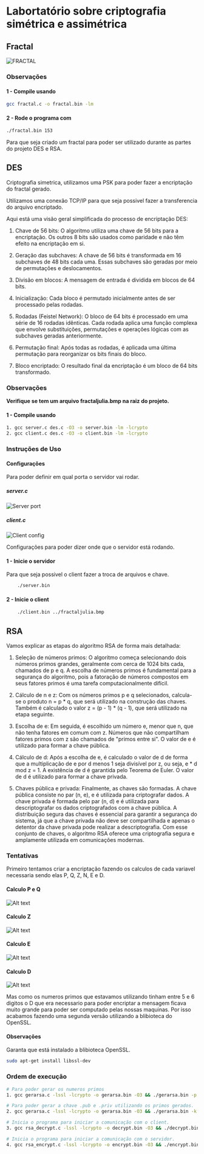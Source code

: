 # Labortatório sobre criptografia simétrica e assimétrica

## Fractal

![FRACTAL](./fractaljulia.bmp)

### Observações

#### 1 - Compile usando

```bash
gcc fractal.c -o fractal.bin -lm
```

#### 2 - Rode o programa com

```bash
./fractal.bin 153
```

Para que seja criado um fractal para poder ser utilizado durante as partes do projeto DES e RSA.

## DES

Criptografia simetrica, utilizamos uma PSK para poder fazer a encriptação do fractal gerado.

Utilizamos uma conexão TCP/IP para que seja possivel fazer a transferencia do arquivo encriptado.

Aqui está uma visão geral simplificada do processo de encriptação DES:

1. Chave de 56 bits: O algoritmo utiliza uma chave de 56 bits para a encriptação. Os outros 8 bits são usados como paridade e não têm efeito na encriptação em si.

2. Geração das subchaves: A chave de 56 bits é transformada em 16 subchaves de 48 bits cada uma. Essas subchaves são geradas por meio de permutações e deslocamentos.

3. Divisão em blocos: A mensagem de entrada é dividida em blocos de 64 bits.

4. Inicialização: Cada bloco é permutado inicialmente antes de ser processado pelas rodadas.

5. Rodadas (Feistel Network): O bloco de 64 bits é processado em uma série de 16 rodadas idênticas. Cada rodada aplica uma função complexa que envolve substituições, permutações e operações lógicas com as subchaves geradas anteriormente.

6. Permutação final: Após todas as rodadas, é aplicada uma última permutação para reorganizar os bits finais do bloco.

7. Bloco encriptado: O resultado final da encriptação é um bloco de 64 bits transformado.

### Observações

**Verifique se tem um arquivo fractaljulia.bmp na raiz do projeto.**

#### 1 - Compile usando

```bash
1. gcc server.c des.c -O3 -o server.bin -lm -lcrypto 
2. gcc client.c des.c -O3 -o client.bin -lm -lcrypto
```

### Instruções de Uso

#### Configurações

Para poder definir em qual porta o servidor vai rodar.

##### server.c

![Server port](Assets/server_port.png)

##### client.c

![Client config](Assets/client_config.png)

Configurações para poder dizer onde que o servidor está rodando.

#### 1 - Inicie o servidor

Para que seja possivel o client fazer a troca de arquivos e chave.

```bash
    ./server.bin
```

#### 2 - Inicie o client

```bash
    ./client.bin ../fractaljulia.bmp
```

## RSA

Vamos explicar as etapas do algoritmo RSA de forma mais detalhada:

1. Seleção de números primos: O algoritmo começa selecionando dois números primos grandes, geralmente com cerca de 1024 bits cada, chamados de p e q. A escolha de números primos é fundamental para a segurança do algoritmo, pois a fatoração de números compostos em seus fatores primos é uma tarefa computacionalmente difícil.

2. Cálculo de n e z: Com os números primos p e q selecionados, calcula-se o produto n = p \* q, que será utilizado na construção das chaves. Também é calculado o valor z = (p - 1) \* (q - 1), que será utilizado na etapa seguinte.

3. Escolha de e: Em seguida, é escolhido um número e, menor que n, que não tenha fatores em comum com z. Números que não compartilham fatores primos com z são chamados de "primos entre si". O valor de e é utilizado para formar a chave pública.

4. Cálculo de d: Após a escolha de e, é calculado o valor de d de forma que a multiplicação de e por d menos 1 seja divisível por z, ou seja, e * d mod z = 1. A existência de d é garantida pelo Teorema de Euler. O valor de d é utilizado para formar a chave privada.

5. Chaves pública e privada: Finalmente, as chaves são formadas. A chave pública consiste no par (n, e), e é utilizada para criptografar dados. A chave privada é formada pelo par (n, d) e é utilizada para descriptografar os dados criptografados com a chave pública. A distribuição segura das chaves é essencial para garantir a segurança do sistema, já que a chave privada não deve ser compartilhada e apenas o detentor da chave privada pode realizar a descriptografia. Com esse conjunto de chaves, o algoritmo RSA oferece uma criptografia segura e amplamente utilizada em comunicações modernas.

### Tentativas

Primeiro tentamos criar a encriptação fazendo os calculos de cada variavel necessaria sendo elas P, Q, Z, N, E e D.

#### Calculo P e Q

![Alt text](Assets/image-3.png)

#### Calculo Z

![Alt text](Assets/image.png)

#### Calculo E

![Alt text](Assets/image-1.png)

#### Calculo D

![Alt text](Assets/image-2.png)

Mas como os numeros primos que estavamos utilizando tinham entre 5 e 6 digitos o D que era necessario para poder encriptar a mensagem ficava muito grande para poder ser computado pelas nossas maquinas.
Por isso acabamos fazendo uma segunda versão utilizando a blibioteca do OpenSSL.

#### Observações

Garanta que está instalado a blibioteca OpenSSL.

```bash
sudo apt-get install libssl-dev
```

### Ordem de execução

```bash
# Para poder gerar os numeros primos
1. gcc gerarsa.c -lssl -lcrypto -o gerarsa.bin -O3 && ./gerarsa.bin -p

# Para poder gerar a chave .pub e .priv utilizando os primos gerados.
2. gcc gerarsa.c -lssl -lcrypto -o gerarsa.bin -O3 && ./gerarsa.bin -k ./primos.txt

# Inicia o programa para iniciar a comunicação com o client.
3. gcc rsa_decrypt.c -lssl -lcrypto -o decrypt.bin -O3 && ./decrypt.bin

# Inicia o programa para iniciar a comunicação com o servidor.
4. gcc rsa_encrypt.c -lssl -lcrypto -o encrypt.bin -O3 && ./encrypt.bin ../fractaljulia.bmp
```
